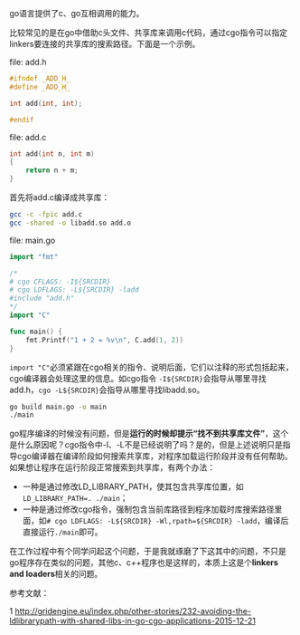 go语言提供了c、go互相调用的能力。

比较常见的是在go中借助c头文件、共享库来调用c代码，通过cgo指令可以指定linkers要连接的共享库的搜索路径。下面是一个示例。

file: add.h

```c
#ifndef _ADD_H_
#define _ADD_H_

int add(int, int);

#endif
```

file: add.c

```c
int add(int n, int m)
{
    return n + m;
}
```

首先将add.c编译成共享库：

```bash
gcc -c -fpic add.c
gcc -shared -o libadd.so add.o
```

file: main.go

```go
import "fmt"

/*
# cgo CFLAGS: -I${SRCDIR}
# cgo LDFLAGS: -L${SRCDIR} -ladd
#include "add.h"
*/
import "C"

func main() {
    fmt.Printf("1 + 2 = %v\n", C.add(1, 2))
}
```

`import "C"`必须紧跟在cgo相关的指令、说明后面，它们以注释的形式包括起来，cgo编译器会处理这里的信息。如cgo指令 `-I${SRCDIR}`会指导从哪里寻找add.h，`cgo -L${SRCDIR}`会指导从哪里寻找libadd.so。

```bash
go build main.go -o main
./main
```

go程序编译的时候没有问题，但是**运行的时候却提示“找不到共享库文件”**，这个是什么原因呢？cgo指令中-I、-L不是已经说明了吗？是的，但是上述说明只是指导cgo编译器在编译阶段如何搜索共享库，对程序加载运行阶段并没有任何帮助。如果想让程序在运行阶段正常搜索到共享库，有两个办法：

- 一种是通过修改LD_LIBRARY_PATH，使其包含共享库位置，如`LD_LIBRARY_PATH=. ./main`；
- 一种是通过修改cgo指令，强制包含当前库路径到程序加载时库搜索路径里面，如`# cgo LDFLAGS: -L${SRCDIR} -Wl,rpath=${SRCDIR} -ladd`，编译后直接运行`./main`即可。

在工作过程中有个同学问起这个问题，于是我就琢磨了下这其中的问题，不只是go程序存在类似的问题，其他c、c++程序也是这样的，本质上这是个**linkers and loaders**相关的问题。

参考文献：

1 http://gridengine.eu/index.php/other-stories/232-avoiding-the-ldlibrarypath-with-shared-libs-in-go-cgo-applications-2015-12-21